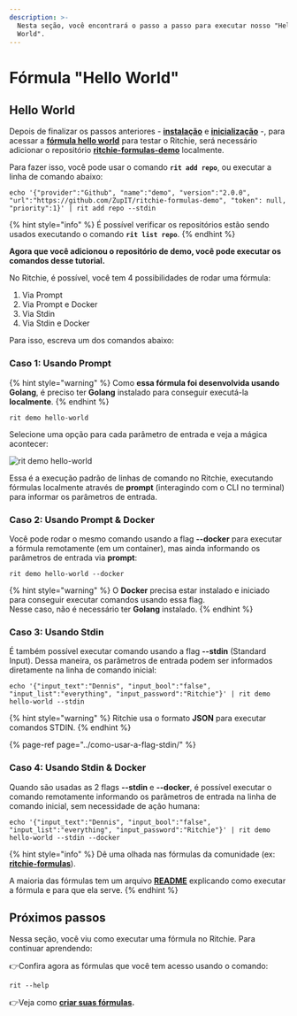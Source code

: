 ```yaml
---
description: >-
  Nesta seção, você encontrará o passo a passo para executar nosso "Hello
  World".
---
```


# Fórmula "Hello World"

## Hello World

Depois de finalizar os passos anteriores -  [**instalação**](../../getting-started/installation/) e [**inicialização**](../../getting-started/initialization.md) -,  para acessar a [**fórmula hello world**](https://github.com/ZupIT/ritchie-formulas/tree/master/demo/hello-world) para testar o Ritchie, será necessário adicionar o repositório [**ritchie-formulas-demo**](https://github.com/ZupIT/ritchie-formulas-demo) localmente.

Para fazer isso, você pode usar o comando **`rit add repo`**, ou executar a linha de comando abaixo:

```text
echo '{"provider":"Github", "name":"demo", "version":"2.0.0", "url":"https://github.com/ZupIT/ritchie-formulas-demo", "token": null, "priority":1}' | rit add repo --stdin
```

{% hint style="info" %}
É possível verificar os repositórios estão sendo usados executando o comando **`rit list repo`**.
{% endhint %}

**Agora que você adicionou o repositório de demo, você pode executar os comandos desse tutorial.**

No Ritchie, é possível, você tem 4 possibilidades de rodar uma fórmula: 

1. Via Prompt 
2. Via Prompt e Docker 
3. Via Stdin
4. Via Stdin e Docker 

Para isso, escreva um dos comandos abaixo:

### Caso 1: Usando Prompt

{% hint style="warning" %}
Como **essa fórmula  foi desenvolvida usando Golang**, é preciso ter **Golang** instalado para conseguir  executá-la **localmente**.
{% endhint %}

```text
rit demo hello-world
```

Selecione uma opção para cada parâmetro de entrada e veja a mágica acontecer:

![rit demo hello-world](../../.gitbook/assets/large-gif-1054x366-%20%281%29.gif)

Essa é a execução padrão de linhas de comando no Ritchie, executando fórmulas localmente através de **prompt** \(interagindo com o CLI no terminal\) para informar os parâmetros de entrada.

### Caso 2: Usando Prompt & Docker

Você pode rodar o mesmo comando usando a flag **--docker** para executar a fórmula remotamente \(em um container\), mas ainda informando os parâmetros de entrada via **prompt**:

```text
rit demo hello-world --docker
```

{% hint style="warning" %}
O **Docker** precisa estar instalado e iniciado para conseguir executar comandos usando essa flag.  
Nesse caso, não é necessário ter **Golang** instalado.
{% endhint %}

### Caso 3: Usando Stdin

É também possível executar comando usando a flag **--stdin** \(Standard Input\). Dessa maneira, os parâmetros de entrada podem ser informados diretamente na linha de comando inicial:

```
echo '{"input_text":"Dennis", "input_bool":"false", "input_list":"everything", "input_password":"Ritchie"}' | rit demo hello-world --stdin
```

{% hint style="warning" %}
Ritchie usa o formato **JSON** para executar comandos STDIN.
{% endhint %}

{% page-ref page="../como-usar-a-flag-stdin/" %}

### Caso 4: Usando Stdin & Docker

Quando são usadas as 2 flags **--stdin** e **--docker**, é possível executar o comando remotamente informando os parâmetros de entrada na linha de comando inicial, sem necessidade de ação humana:

```text
echo '{"input_text":"Dennis", "input_bool":"false", "input_list":"everything", "input_password":"Ritchie"}' | rit demo hello-world --stdin --docker
```

{% hint style="info" %}
Dê uma olhada nas fórmulas da comunidade \(ex: [**ritchie-formulas**](https://github.com/ZupIT/ritchie-formulas)\). 

A maioria das fórmulas tem um arquivo [**README**](https://github.com/ZupIT/ritchie-formulas/tree/master/demo/hello-world) explicando como executar a fórmula e para que ela serve.
{% endhint %}

## Próximos passos

Nessa seção, você viu como executar uma fórmula no Ritchie. Para continuar aprendendo:

👉Confira agora as fórmulas que você tem acesso usando o comando:

```text
rit --help
```

👉Veja como [**criar suas fórmulas**](../como-criar-formulas.md)**.**

